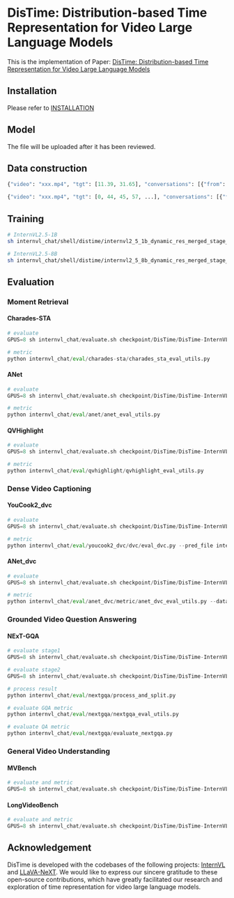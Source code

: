 DisTime: Distribution-based Time Representation for Video Large Language Models
===

This is the implementation of Paper: [DisTime: Distribution-based Time Representation for Video Large Language Models](https://arxiv.org/abs/2505.24329)

## Installation

Please refer to  [INSTALLATION](https://github.com/OpenGVLab/InternVL/blob/main/INSTALLATION.md)

## Model

The file will be uploaded after it has been reviewed.

## Data construction

```python
{"video": "xxx.mp4", "tgt": [11.39, 31.65], "conversations": [{"from": "human", "value": "<video>\nGive you a textual query: 'They subsequently apply wax to a ski in the kitchen, all the while remaining active and on the move.'. When does the described content occur in the video? Please return the timestamp."}, {"from": "gpt", "value": "The event is depicted at <TIME_STAMP>."}]}

{"video": "xxx.mp4", "tgt": [0, 44, 45, 57, ...], "conversations": [{"from": "human", "value": "<video>\nIdentify and localize a series of steps or actions occurring in the video, providing start and end timestamps and related descriptions."}, {"from": "gpt", "value": "<TIME_STAMP>, clean the bananas. <TIME_STAMP>, take the skin off. <TIME_STAMP>，..."}]}
```

## Training

```bash
# InternVL2.5-1B
sh internvl_chat/shell/distime/internvl2_5_1b_dynamic_res_merged_stage_finetune_lora.sh

# InternVL2.5-8B
sh internvl_chat/shell/distime/internvl2_5_8b_dynamic_res_merged_stage_finetune_lora.sh
```

## Evaluation

### Moment Retrieval 

#### Charades-STA

```python
# evaluate
GPUS=8 sh internvl_chat/evaluate.sh checkpoint/DisTime/DisTime-InternVL2_5-1B charades

# metric
python internvl_chat/eval/charades-sta/charades_sta_eval_utils.py
```

#### ANet

```python
# evaluate
GPUS=8 sh internvl_chat/evaluate.sh checkpoint/DisTime/DisTime-InternVL2_5-1B anet

# metric
python internvl_chat/eval/anet/anet_eval_utils.py
```

#### QVHighlight

```python
# evaluate
GPUS=8 sh internvl_chat/evaluate.sh checkpoint/DisTime/DisTime-InternVL2_5-1B qvh

# metric
python internvl_chat/eval/qvhighlight/qvhighlight_eval_utils.py
```

### Dense Video Captioning

#### YouCook2_dvc

```python
# evaluate
GPUS=8 sh internvl_chat/evaluate.sh checkpoint/DisTime/DisTime-InternVL2_5-1B youcook2_dvc

# metric
python internvl_chat/eval/youcook2_dvc/dvc/eval_dvc.py --pred_file internvl_chat/results/YouCook2-DVC/1B/results.json --gt_file internvl_chat/data_example/youcook2_dvc/val.caption_coco_format.json
```

#### ANet_dvc

```python
# evaluate
GPUS=8 sh internvl_chat/evaluate.sh checkpoint/DisTime/DisTime-InternVL2_5-1B anet_dvc

# metric
python internvl_chat/eval/anet_dvc/metric/anet_dvc_eval_utils.py --data_path internvl_chat/data_example/anet/val_2.json --log_path internvl_chat/results/ANet-Caption-DVC/1B/results.txt --task captioning
```

### Grounded Video Question Answering

#### NExT-GQA

```python
# evaluate stage1
GPUS=8 sh internvl_chat/evaluate.sh checkpoint/DisTime/DisTime-InternVL2_5-1B nextgqa 1

# evaluate stage2
GPUS=8 sh internvl_chat/evaluate.sh checkpoint/DisTime/DisTime-InternVL2_5-1B nextgqa 2

# process result
python internvl_chat/eval/nextgqa/process_and_split.py

# evaluate GQA metric
python internvl_chat/eval/nextgqa/nextgqa_eval_utils.py

# evaluate QA metric
python internvl_chat/eval/nextgqa/evaluate_nextgqa.py
```

### General Video Understanding

#### MVBench

```python
# evaluate and metric
GPUS=8 sh internvl_chat/evaluate.sh checkpoint/DisTime/DisTime-InternVL2_5-1B mvbench
```

#### LongVideoBench

```python
# evaluate and metric
GPUS=8 sh internvl_chat/evaluate.sh checkpoint/DisTime/DisTime-InternVL2_5-1B longvideobench
```

## Acknowledgement

DisTime is developed with  the codebases of the following projects: [InternVL](https://github.com/OpenGVLab/InternVL) and [LLaVA-NeXT](https://github.com/LLaVA-VL/LLaVA-NeXT). We would like to express our sincere gratitude to these open-source contributions, which have greatly facilitated our research and exploration of time representation for video large language models.



